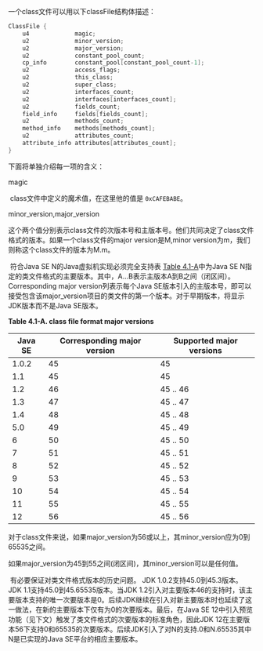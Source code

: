一个class文件可以用以下classFile结构体描述：

```C
ClassFile {
    u4             magic;
    u2             minor_version;
    u2             major_version;
    u2             constant_pool_count;
    cp_info        constant_pool[constant_pool_count-1];
    u2             access_flags;
    u2             this_class;
    u2             super_class;
    u2             interfaces_count;
    u2             interfaces[interfaces_count];
    u2             fields_count;
    field_info     fields[fields_count];
    u2             methods_count;
    method_info    methods[methods_count];
    u2             attributes_count;
    attribute_info attributes[attributes_count];
}
```

下面将单独介绍每一项的含义：

magic

​	class文件中定义的魔术值，在这里他的值是 `0xCAFEBABE`。

minor_version,major_version

​	这个两个值分别表示class文件的次版本号和主版本号。他们共同决定了class文件格式的版本。如果一个class文件的major version是M,minor version为m，我们则称这个class文件的版本为M.m。

​	符合Java SE N的Java虚拟机实现必须完全支持表 [Table 4.1-A](https://docs.oracle.com/javase/specs/jvms/se12/html/jvms-4.html#jvms-4.1-200-B.2)中为Java SE N指定的类文件格式的主要版本。其中，A...B表示主版本A到B之间（闭区间）。Corresponding major version列表示每个Java SE版本引入的主版本号，即可以接受包含该major_version项目的类文件的第一个版本。对于早期版本，将显示JDK版本而不是Java SE版本。

**Table 4.1-A. class file format major versions**

| Java SE | Corresponding major version | Supported major versions |
| ------- | --------------------------- | ------------------------ |
| 1.0.2   | 45                          | 45                       |
| 1.1     | 45                          | 45                       |
| 1.2     | 46                          | 45 .. 46                 |
| 1.3     | 47                          | 45 .. 47                 |
| 1.4     | 48                          | 45 .. 48                 |
| 5.0     | 49                          | 45 .. 49                 |
| 6       | 50                          | 45 .. 50                 |
| 7       | 51                          | 45 .. 51                 |
| 8       | 52                          | 45 .. 52                 |
| 9       | 53                          | 45 .. 53                 |
| 10      | 54                          | 45 .. 54                 |
| 11      | 55                          | 45 .. 55                 |
| 12      | 56                          | 45 .. 56                 |

​	对于class文件来说，如果major_version为56或以上，其minor_version应为0到65535之间。

​	如果major_version为45到55之间(闭区间)，其minor_version可以是任何值。

​	有必要保证对类文件格式版本的历史问题。 JDK 1.0.2支持45.0到45.3版本。JDK 1.1支持45.0到45.65535版本。当JDK 1.2引入对主要版本46的支持时，该主要版本支持的唯一次要版本是0。后续JDK继续在引入对新主要版本时也延续了这一做法，在新的主要版本下仅有为0的次要版本。最后，在Java SE 12中引入预览功能（见下文）触发了类文件格式的次要版本的标准角色，因此JDK 12在主要版本56下支持0和65535的次要版本。后续JDK引入了对N的支持.0和N.65535其中N是已实现的Java SE平台的相应主要版本。